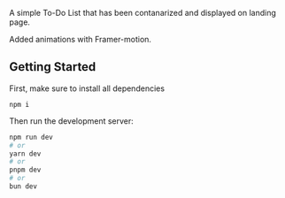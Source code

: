 
A simple To-Do List that has been contanarized and displayed on landing page.

Added animations with Framer-motion.

## Getting Started

First, make sure to install all dependencies
```
npm i
```

Then run the development server:

```bash
npm run dev
# or
yarn dev
# or
pnpm dev
# or
bun dev
```
